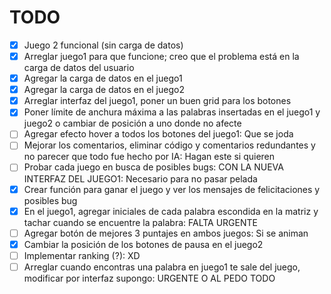 # TODO

- [x] Juego 2 funcional (sin carga de datos)
- [x] Arreglar juego1 para que funcione; creo que el problema está en la carga de datos del usuario
- [x] Agregar la carga de datos en el juego1 
- [X] Agregar la carga de datos en el juego2
- [X] Arreglar interfaz del juego1, poner un buen grid para los botones
- [X] Poner límite de anchura máxima a las palabras insertadas en el juego1 y juego2 o cambiar de posición a uno donde no afecte
- [ ] Agregar efecto hover a todos los botones del juego1: Que se joda
- [ ] Mejorar los comentarios, eliminar código y comentarios redundantes y no parecer que todo fue hecho por IA: Hagan este si quieren
- [ ] Probar cada juego en busca de posibles bugs: CON LA NUEVA INTERFAZ DEL JUEGO1: Necesario para no pasar pelada
- [X] Crear función para ganar el juego y ver los mensajes de felicitaciones y posibles bug
- [X] En el juego1, agregar iniciales de cada palabra escondida en la matriz y tachar cuando se encuentre la palabra: FALTA URGENTE
- [ ] Agregar botón de mejores 3 puntajes en ambos juegos: Si se animan
- [X] Cambiar la posición de los botones de pausa en el juego2
- [ ] Implementar ranking (?): XD
- [ ] Arreglar cuando encontras una palabra en juego1 te sale del juego, modificar por interfaz supongo: URGENTE O AL PEDO TODO